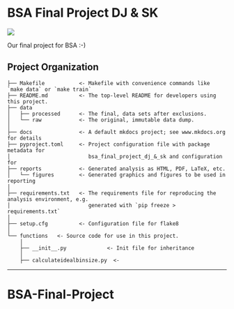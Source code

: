# BSA Final Project DJ & SK

<a target="_blank" href="https://cookiecutter-data-science.drivendata.org/">
    <img src="https://img.shields.io/badge/CCDS-Project%20template-328F97?logo=cookiecutter" />
</a>

Our final project for BSA :-)

## Project Organization

```
├── Makefile           <- Makefile with convenience commands like `make data` or `make train`
├── README.md          <- The top-level README for developers using this project.
├── data
│   ├── processed      <- The final, data sets after exclusions.
│   └── raw            <- The original, immutable data dump.
│
├── docs               <- A default mkdocs project; see www.mkdocs.org for details
├── pyproject.toml     <- Project configuration file with package metadata for 
│                         bsa_final_project_dj_&_sk and configuration for 
├── reports            <- Generated analysis as HTML, PDF, LaTeX, etc.
│   └── figures        <- Generated graphics and figures to be used in reporting
│
├── requirements.txt   <- The requirements file for reproducing the analysis environment, e.g.
│                         generated with `pip freeze > requirements.txt`
│
├── setup.cfg          <- Configuration file for flake8
│
└── functions   <- Source code for use in this project.
    │
    ├── __init__.py             <- Init file for inheritance
    │
    ├── calculateidealbinsize.py  <- 
```

--------

# BSA-Final-Project
